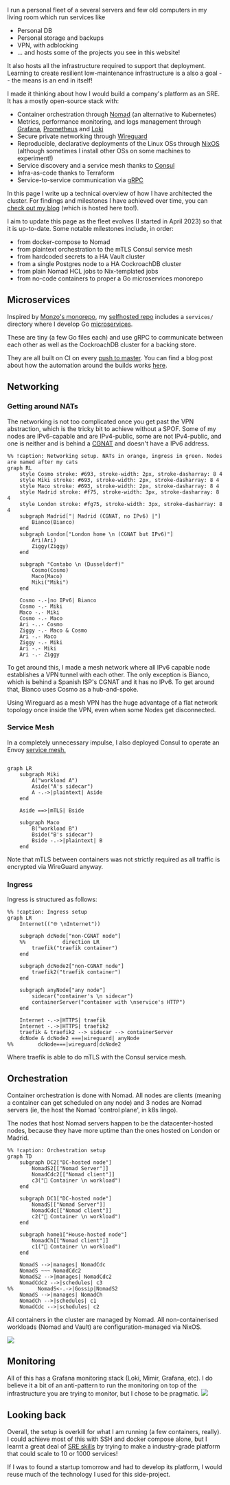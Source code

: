 I run a personal fleet of a several servers and few old computers in my living room which run services like

- Personal DB
- Personal storage and backups
- VPN, with adblocking
- ... and hosts some of the projects you see in this website!

It also hosts all the infrastructure required to support that deployment.
Learning to create resilient low-maintenance infrastructure
is a also a goal -- the means is an end in itself!

I made it thinking about how I would build a company's platform as an SRE.
It has a mostly open-source stack with:

- Container orchestration through [Nomad](https://www.nomadproject.io/) (an alternative to Kubernetes)
- Metrics, performance monitoring, and logs management
  through [Grafana](https://grafana.net), [Prometheus](https://prometheus.io/docs/introduction/overview/)
  and [Loki](https://grafana.com/oss/loki/)
- Secure private networking through [Wireguard](https://www.wireguard.com/)
- Reproducible, declarative deployments of the Linux OSs through [NixOS](https://nixos.org/) (although sometimes I
  install other OSs on some machines to experiment!)
- Service discovery and a service mesh thanks to [Consul](https://github.com/hashicorp/consul)
- Infra-as-code thanks to Terraform
- Service-to-service communication via [gRPC](https://github.com/grpc)

In this page I write up a technical overview of how I have architected the cluster.
For findings and milestones I have achieved over time, you can [check out
my blog](https://nico.dcotta.com/blog) (which is hosted here too!).

I aim to update this page as the fleet evolves (I started in April 2023) so that
it is up-to-date. Some notable milestones include, in order:
- from docker-compose to Nomad
- from plaintext orchestration to the mTLS Consul service mesh
- from hardcoded secrets to a HA Vault cluster
- from a single Postgres node to a HA CockroachDB cluster
- from plain Nomad HCL jobs to Nix-templated jobs
- from no-code containers to proper a Go microservices monorepo

## Microservices

Inspired by [Monzo's monorepo](https://monzo.com/blog/2022/09/29/migrating-our-monorepo-seamlessly-from-dep-to-go-modules/), my [selfhosted repo](https://github.com/cottand/seflhosted) includes a `services/`
directory where I develop Go [microservices](https://www.youtube.com/watch?v=y8OnoxKotPQ).

These are tiny (a few Go files each) and use gRPC to communicate between
each other as well as the CockroachDB cluster for a backing store.

They are all built on CI on every [push to master](https://github.com/Cottand/selfhosted/actions/runs/10545182143/job/29215042623).
You can find a blog post about how the automation around the builds works [here](/blog/MonorepoCiReproducibleBuilds).

## Networking

### Getting around NATs

The networking is not too complicated once you get past the VPN
abstraction, which is the tricky bit to achieve without a SPOF.
Some of my nodes are IPv6-capable and are IPv4-public, some are not IPv4-public, and one is neither and is behind
a [CGNAT](https://en.wikipedia.org/wiki/Carrier-grade_NAT)
and doesn't have a IPv6 address.

```mermaid
%% !caption: Networking setup. NATs in orange, ingress in green. Nodes are named after my cats
graph RL
    style Cosmo stroke: #693, stroke-width: 2px, stroke-dasharray: 8 4
    style Miki stroke: #693, stroke-width: 2px, stroke-dasharray: 8 4
    style Maco stroke: #693, stroke-width: 2px, stroke-dasharray: 8 4
    style Madrid stroke: #f75, stroke-width: 3px, stroke-dasharray: 8 4
    style London stroke: #fg75, stroke-width: 3px, stroke-dasharray: 8 4
    subgraph Madrid["| Madrid (CGNAT, no IPv6) |"]
        Bianco(Bianco)
    end
    subgraph London["London home \n (CGNAT but IPv6)"]
        Ari(Ari)
        Ziggy(Ziggy)
    end

    subgraph "Contabo \n (Dusseldorf)"
        Cosmo(Cosmo)
        Maco(Maco)
        Miki("Miki")
    end

    Cosmo -.-|no IPv6| Bianco
    Cosmo -.- Miki
    Maco -.- Miki
    Cosmo -.- Maco
    Ari -..- Cosmo
    Ziggy -.- Maco & Cosmo
    Ari -.- Maco
    Ziggy -.- Miki
    Ari -.- Miki
    Ari -.- Ziggy
```

To get around this, I made a mesh network where all IPv6 capable node
establishes a VPN tunnel with each other.
The only exception is Bianco, which is behind a Spanish ISP's CGNAT
and it has no IPv6. To get around that, Bianco uses Cosmo as a hub-and-spoke.

Using Wireguard as a mesh VPN has the huge advantage of a flat network topology
once inside the VPN, even when some Nodes get disconnected.

### Service Mesh

In a completely unnecessary impulse, I also deployed Consul to
operate an Envoy [service mesh.](https://en.wikipedia.org/wiki/Service_mesh)

```mermaid

graph LR
    subgraph Miki
        A("workload A")
        Aside("A's sidecar")
        A -.->|plaintext| Aside
    end

    Aside ==>|mTLS| Bside

    subgraph Maco
        B("workload B")
        Bside("B's sidecar")
        Bside -.->|plaintext| B
    end

```

Note that mTLS between containers was not strictly required as
all traffic is encrypted via WireGuard anyway.

### Ingress

Ingress is structured as follows:

```mermaid
%% !caption: Ingress setup
graph LR
    Internet(("🌐 \nInternet"))

    subgraph dcNode["non-CGNAT node"]
    %%            direction LR
        traefik("traefik container")
    end

    subgraph dcNode2["non-CGNAT node"]
        traefik2("traefik container")
    end

    subgraph anyNode["any node"]
        sidecar("container's \n sidecar")
        containerServer("container with \nservice's HTTP")
    end

    Internet -.->|HTTPS| traefik
    Internet -.->|HTTPS| traefik2
    traefik & traefik2 --> sidecar --> containerServer
    dcNode & dcNode2 ===|wireguard| anyNode
%%        dcNode===|wireguard|dcNode2
```

Where traefik is able to do mTLS with the Consul service mesh.

## Orchestration

Container orchestration is done with Nomad. All nodes are clients (meaning
a container can get scheduled on any node) and 3 nodes are Nomad servers
(ie, the host the Nomad 'control plane', in k8s lingo).

The nodes that host Nomad servers happen to be the datacenter-hosted nodes,
because they have more uptime than the ones hosted on London or Madrid.

```mermaid
%% !caption: Orchestration setup
graph TD
    subgraph DC2["DC-hosted node"]
        NomadS2[["Nomad Server"]]
        NomadCdc2[["Nomad client"]]
        c3("🐳 Container \n workload")
    end

    subgraph DC1["DC-hosted node"]
        NomadS[["Nomad Server"]]
        NomadCdc[["Nomad client"]]
        c2("🐳 Container \n workload")
    end

    subgraph home1["House-hosted node"]
        NomadCh[["Nomad client"]]
        c1("🐳 Container \n workload")
    end

    NomadS -->|manages| NomadCdc
    NomadS ~~~ NomadCdc2
    NomadS2 -->|manages| NomadCdc2
    NomadCdc2 -->|schedules| c3
%%        NomadS<-.->|Gossip|NomadS2
    NomadS -->|manages| NomadCh
    NomadCh -->|schedules| c1
    NomadCdc -->|schedules| c2
```

All containers in the cluster are managed by Nomad. All non-containerised
workloads (Nomad and Vault) are configuration-managed via NixOS.

<img src="/assets/project/nomadWebPortfolio2-min.png" class="centered border-radius"
caption="Nomad Job page for this website"
/>

## Monitoring

All of this has a Grafana monitoring stack (Loki, Mimir, Grafana, etc).
I do believe it a bit of an anti-pattern to run the monitoring on top of the infrastructure
you are trying to monitor, but I chose to be pragmatic.
<img
src="/assets/selfhosted2.png"
class="centered border-radius"
caption="Screenshot of a Grafana monitoring dashboard"
/>

## Looking back

Overall, the setup is overkill for what I am running (a few containers, really). I could achieve most of this with SSH
and docker compose alone, but
I learnt a great deal of [SRE skills](https://en.wikipedia.org/wiki/Site_reliability_engineering) by trying to make a
industry-grade platform that could scale to 10 or 1000 services!

If I was to found a startup tomorrow and had to develop its platform, I would reuse much of the technology I used for
this side-project.
